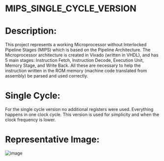 ﻿# MIPS_SINGLE_CYCLE_VERSION

# Description:
This project represents a working Microprocessor without Interlocked Pipeline Stages (MIPS) which is based on the Pipeline Architecture. 
The Microprocessor architecture is created in Vivado (written in VHDL), and has 5 main stages: Instruction Fetch, Instruction Decode, Execution Unit, Memory Stage, and Write Back. 
All these are necessary to help the instruction written in the ROM memory (machine code translated from assembly) be parsed and used correctly. 

# Single Cycle:
For the single cycle version no additional registers were used. Everything happens in one clock cycle. This version is used for simplicity and when the clock frequency is lower.

# Representative Image:
![image](https://github.com/user-attachments/assets/9e906b37-4466-4b5a-94cc-a4dfd4be876e)
